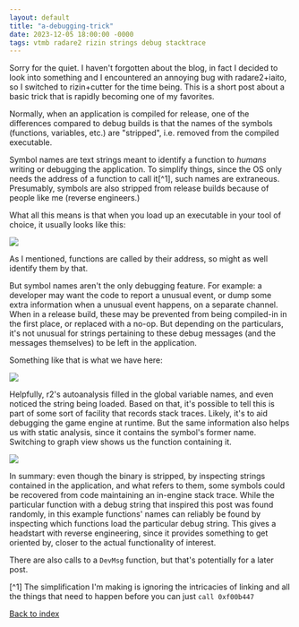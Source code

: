 ```yaml
---
layout: default
title: "a-debugging-trick"
date: 2023-12-05 18:00:00 -0000
tags: vtmb radare2 rizin strings debug stacktrace
---
```


Sorry for the quiet. I haven't forgotten about the blog, in fact I decided to look into something and I encountered an annoying bug with radare2+iaito, so I switched to rizin+cutter for the time being. This is a short post about a basic trick that is rapidly becoming one of my favorites.

Normally, when an application is compiled for release, one of the differences compared to debug builds is that the names of the symbols (functions, variables, etc.) are "stripped", i.e. removed from the compiled executable.

Symbol names are text strings meant to identify a function to *humans* writing or debugging the application. To simplify things, since the OS only needs the address of a function to call it[^1], such names are extraneous. Presumably, symbols are also stripped from release builds because of people like me (reverse engineers.) 

What all this means is that when you load up an executable in your tool of choice, it usually looks like this:

![](/breaking-videogames/assets/funcnames.jpg)

As I mentioned, functions are called by their address, so might as well identify them by that.

But symbol names aren't the only debugging feature. For example: a developer may want the code to report a unusual event, or dump some extra information when a unusual event happens, on a separate channel. When in a release build, these may be prevented from being compiled-in in the first place, or replaced with a no-op. But depending on the particulars, it's not unusual for strings pertaining to these debug messages (and the messages themselves) to be left in the application. 

Something like that is what we have here:

![](/breaking-videogames/assets/stringref.jpg)

Helpfully, r2's autoanalysis filled in the global variable names, and even noticed the string being loaded. Based on that, it's possible to tell this is part of some sort of facility that records stack traces. Likely, it's to aid debugging the game engine at runtime. But the same information also helps us with static analysis, since it contains the symbol's former name. Switching to graph view shows us the function containing it.

![](/breaking-videogames/assets/stringreffunc.jpg)

In summary: even though the binary is stripped, by inspecting strings contained in the application, and what refers to them, some symbols could be recovered from code maintaining an in-engine stack trace. While the particular function with a debug string that inspired this post was found randomly, in this example functions' names can reliably be found by inspecting which functions load the particular debug string. This gives a headstart with reverse engineering, since it provides something to get oriented by, closer to the actual functionality of interest.

There are also calls to a `DevMsg` function, but that's potentially for a later post.


[^1] The simplification I'm making is ignoring the intricacies of linking and all the things that need to happen before you can just `call 0xf00b447`


[Back to index](/breaking-videogames/)
